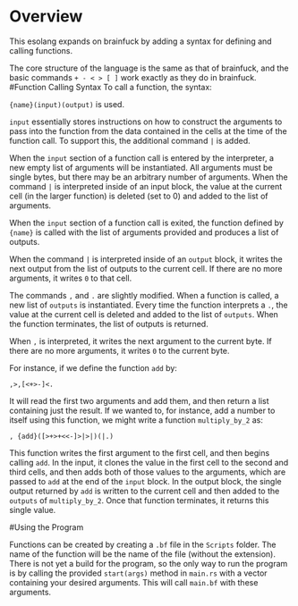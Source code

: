# Overview
This esolang expands on brainfuck by adding a syntax for defining and calling functions.

The core structure of the language is the same as that of brainfuck, and the basic commands `+ - < > [ ]` work exactly as they do in brainfuck.
#Function Calling Syntax
To call a function, the syntax:

`{name}(input)(output)` is used.

`input` essentially stores instructions on how to construct the arguments to pass into the function from the data contained in the cells at the time of the function call. To support this, the additional command `|` is added.

When the `input` section of a function call is entered by the interpreter, a new empty list of arguments will be instantiated. All arguments must be single bytes, but there may be an arbitrary number of arguments. When the command `|` is interpreted inside of an
input block, the value at the current cell (in the larger function) is deleted (set to 0) and added to the list of arguments.

When the `input` section of a function call is exited, the function defined by `{name}` is called with the list of arguments provided and produces a list of outputs.

When the command `|` is interpreted inside of an `output` block, it writes the next output from the list of outputs to the current cell. If there are no more arguments, it writes `0` to that cell.

The commands `,` and `.` are slightly modified. When a function is called, a new list of `outputs` is instantiated. Every time the function interprets a `.`, the value at the current cell is deleted and added to the list of `outputs`. When the function terminates,
the list of outputs is returned.

When `,` is interpreted, it writes the next argument to the current byte. If there are no more arguments, it writes `0` to the current byte.

For instance, if we define the function `add` by:

`,>,[<+>-]<.`

It will read the first two arguments and add them, and then return a list containing just the result. If we wanted to, for instance, add a number to itself using this function, we might write a function `multiply_by_2` as:

`, {add}([>+>+<<-]>|>|)(|.)`

This function writes the first argument to the first cell, and then begins calling `add`. In the input, it clones the value in the first cell to the second and third cells, and then adds both of those values to the arguments, which are passed to `add`
at the end of the `input` block. In the output block, the single output returned by `add` is written to the current cell and then added to the `outputs` of `multiply_by_2`. Once that function terminates, it returns this single value.

#Using the Program

Functions can be created by creating a `.bf` file in the `Scripts` folder. The name of the function will be the name of the file (without the extension). There is not yet a build for the program, so the only way to run the program is by calling the
provided `start(args)` method in `main.rs` with a vector containing your desired arguments. This will call `main.bf` with these arguments.
